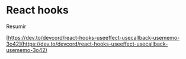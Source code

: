 # React hooks

Resumir

[https://dev.to/devcord/react-hooks-useeffect-usecallback-usememo-3o42](https://dev.to/devcord/react-hooks-useeffect-usecallback-usememo-3o42)

